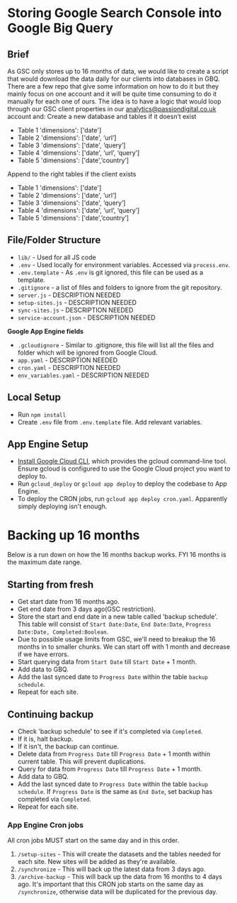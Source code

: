 # Storing Google Search Console into Google Big Query

## Brief

As GSC only stores up to 16 months of data, we would like to create a script that would download the data daily for our clients into databases in GBQ. There are a few repo that give some information on how to do it but they mainly focus on one account and it will be quite time consuming to do it manually for each one of ours.
The idea is to have a logic that would loop through our GSC client properties in our analytics@passiondigital.co.uk account and:
Create a new database and tables if it doesn’t exist

-   Table 1 'dimensions': ['date']
-   Table 2 'dimensions': ['date', ‘url’]
-   Table 3 'dimensions': ['date', ‘query’]
-   Table 4 'dimensions': ['date', ‘url’, ‘query’]
-   Table 5 'dimensions': ['date',’country’]

Append to the right tables if the client exists

-   Table 1 'dimensions': ['date']
-   Table 2 'dimensions': ['date', ‘url’]
-   Table 3 'dimensions': ['date', ‘query’]
-   Table 4 'dimensions': ['date', ‘url’, ‘query’]
-   Table 5 'dimensions': ['date',’country’]

## File/Folder Structure

-   `lib/` - Used for all JS code
-   `.env` - Used locally for environment variables. Accessed via `process.env`.
-   `.env.template` - As `.env` is git ignored, this file can be used as a template.
-   `.gitignore` - a list of files and folders to ignore from the git repository.
-   `server.js` - DESCRIPTION NEEDED
-   `setup-sites.js` - DESCRIPTION NEEDED
-   `sync-sites.js` - DESCRIPTION NEEDED
-   `service-account.json` - DESCRIPTION NEEDED

**Google App Engine fields**

-   `.gcloudignore` - Similar to .gitignore, this file will list all the files and folder which will be ignored from Google Cloud.
-   `app.yaml` - DESCRIPTION NEEDED
-   `cron.yaml` - DESCRIPTION NEEDED
-   `env_variables.yaml` - DESCRIPTION NEEDED

## Local Setup

-   Run `npm install`
-   Create `.env` file from `.env.template` file. Add relevant variables.

## App Engine Setup

-  [Install Google Cloud CLI](https://cloud.google.com/sdk/docs/install), which provides the gcloud command-line tool. Ensure gcloud is configured to use the Google Cloud project you want to deploy to.
- Run `gcloud_deploy` or `gcloud app deploy` to deploy the codebase to App Engine.
- To deploy the CRON jobs, run `gcloud app deploy cron.yaml`. Apparently simply deploying isn't enough.

# Backing up 16 months
Below is a run down on how the 16 months backup works. FYI 16 months is the maximum date range.

## Starting from fresh

-   Get start date from 16 months ago.
-   Get end date from 3 days ago(GSC restriction).
-   Store the start and end date in a new table called 'backup schedule'. This table will consist of
    `Start Date:Date`, `End Date:Date`, `Progress Date:Date, Completed:Boolean`.
-   Due to possible usage limits from GSC, we'll need to breakup the 16 months in to smaller chunks.
    We can start off with 1 month and decrease if we have errors.
-   Start querying data from `Start Date` till `Start Date` + 1 month.
-   Add data to GBQ.
-   Add the last synced date to `Progress Date` within the table `backup schedule`.
-   Repeat for each site.

## Continuing backup

-   Check 'backup schedule' to see if it's completed via `Completed`.
-   If it is, halt backup.
-   If it isn't, the backup can continue.
-   Delete data from `Progress Date` till `Progress Date` + 1 month within current table. This will prevent duplications.
-   Query for data from `Progress Date` till `Progress Date` + 1 month.
-   Add data to GBQ.
-   Add the last synced date to `Progress Date` within the table `backup schedule`. If `Progress Date` is the same as `End Date`,
    set backup has completed via `Completed`.
-   Repeat for each site.

### App Engine Cron jobs
All cron jobs MUST start on the same day and in this order.
1. `/setup-sites` - This will create the datasets and the tables needed for each site. New sites will be added as they're available.
2. `/synchronize` - This will back up the latest data from 3 days ago. 
3. `/archive-backup` - This will back up the data from 16 months to 4 days ago. It's important that this CRON job 
starts on the same day as `/synchronize`, otherwise data will be duplicated for the previous day.